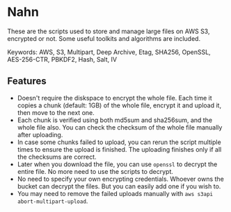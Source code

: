 # Nahn
These are the scripts used to store and manage large files on AWS S3, encrypted or not. Some useful toolkits and algorithms are included.

Keywords: AWS, S3, Multipart, Deep Archive, Etag, SHA256, OpenSSL, AES-256-CTR, PBKDF2, Hash, Salt, IV

## Features
- Doesn't require the diskspace to encrypt the whole file. Each time it copies a chunk (default: 1GB) of the whole file, encrypt it and upload it, then move to the next one.
- Each chunk is verified using both md5sum and sha256sum, and the whole file also. You can check the checksum of the whole file manually after uploading.
- In case some chunks failed to upload, you can rerun the script multiple times to ensure the upload is finished. The uploading finishes only if all the checksums are correct.
- Later when you download the file, you can use `openssl` to decrypt the entire file. No more need to use the scripts to decrypt.
- No need to specify your own encrypting credentials. Whoever owns the bucket can decrypt the files. But you can easily add one if you wish to.
- You may need to remove the failed uploads manually with `aws s3api abort-multipart-upload`.
